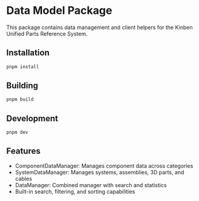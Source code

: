# Data Model Package

This package contains data management and client helpers for the Kinben Unified Parts Reference System.

## Installation

```bash
pnpm install
```

## Building

```bash
pnpm build
```

## Development

```bash
pnpm dev
```

## Features

- ComponentDataManager: Manages component data across categories
- SystemDataManager: Manages systems, assemblies, 3D parts, and cables
- DataManager: Combined manager with search and statistics
- Built-in search, filtering, and sorting capabilities